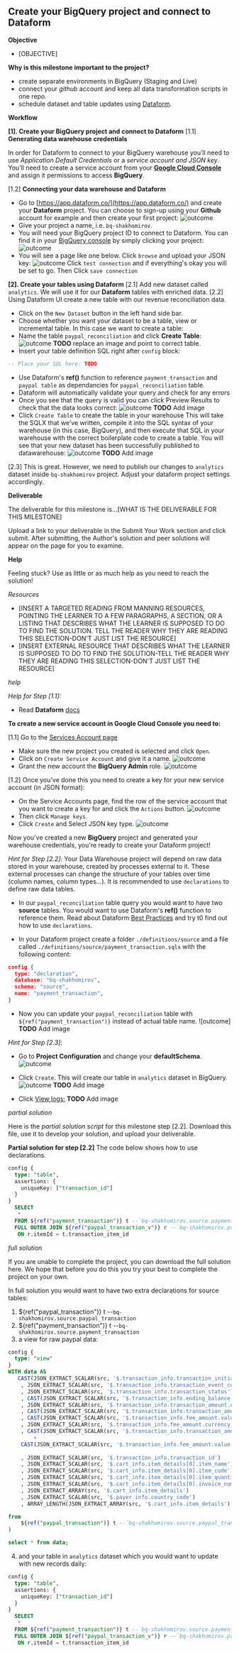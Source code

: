## Create your BigQuery project and connect to Dataform

**Objective**

* [OBJECTIVE]


**Why is this milestone important to the project?**

- create separate environments in BigQuery (Staging and Live)
- connect your *github* account and keep all data transformation scripts in one repo.
- schedule dataset and table updates using [Dataform](dataform.co).


**Workflow**

**[1]. Create your BigQuery project and connect to Dataform**
[1.1] **Generating data warehouse credentials**

In order for Dataform to connect to your BigQuery warehouse you’ll need to use *Application Default Credentials* or a *service account and JSON key*.
You’ll need to create a service account from your **[Google Cloud Console](https://console.cloud.google.com/)** and assign it permissions to access **BigQuery**.

[1.2] **Connecting your data warehouse and Dataform**
- Go to [https://app.dataform.co/](https://app.dataform.co/) and create your **Dataform** project. You can choose to sign-up using your **Github** account for example and then create your first project:
![outcome](https://mydataschool.com/liveprojects/img/LP3/img-M3-5.png)
- Give your project a name, i.e. `bq-shakhomirov`.
- You will need your BigQuery project ID to connect to Dataform. You can find it in your [BigQuery console](https://console.cloud.google.com/) by simply clicking your project:
![outcome](https://mydataschool.com/liveprojects/img/LP3/img-M3-6.png)
- You will see a page like one below. Click `browse` and upload your JSON key:
![outcome](https://mydataschool.com/liveprojects/img/LP3/img-M3-7.png)
Click `test connection` and if everything's okay you will be set to go. Then Click `save connection`

**[2]. Create your tables using Dataform**
[2.1] Add new dataset called `analytics`. We will use it for our **Dataform** tables with enriched data.
[2.2] Using Dataform UI create a new table with our revenue reconciliation data.
- Click on the `New Dataset` button in the left hand side bar.
- Choose whether you want your dataset to be a table, view or incremental table. In this case we want to create a table:
- Name the table `paypal_reconciliation` and click **Create Table**:
![outcome](https://mydataschool.com/liveprojects/img/img-M3-9.png) **TODO** replace an image and point to correct table.
- Insert your table definition SQL right after `config` block:
~~~sql
-- Place your SQL here: TODO
~~~
- Use Dataform's **ref()** function to reference `payment_transaction` and `paypal table` as dependancies for `paypal_reconciliation` table.
- Dataform will automatically validate your query and check for any errors
- Once you see that the query is valid you can click Preview Results to check that the data looks correct:
![outcome](https://mydataschool.com/liveprojects/img/img-M3-10.png) **TODO** Add image
- Click `Create Table` to create the table in your warehouse
This will take the SQLX that we’ve written, compile it into the SQL syntax of your warehouse (in this case, BigQuery), and then execute that SQL in your warehouse with the correct boilerplate code to create a table. You will see that your new dataset has been successfully published to datawarehouse:
![outcome](https://mydataschool.com/liveprojects/img/img-M3-11.png) **TODO** Add image

[2.3] This is great. However, we need to publish our changes to `analytics` dataset inside `bq-shakhomirov` project. Adjust your dataform project settings accordingly.



**Deliverable**

The deliverable for this milestone is...[WHAT IS THE DELIVERABLE FOR THIS MILESTONE]

Upload a link to your deliverable in the Submit Your Work section and click submit. After submitting, the Author's solution and peer solutions will appear on the page for you to examine.


**Help**

Feeling stuck? Use as little or as much help as you need to reach the solution!

*Resources*

* [INSERT A TARGETED READING FROM MANNING RESOURCES, POINTING THE LEARNER TO A FEW PARAGRAPHS, A SECTION, OR A LISTING THAT DESCRIBES WHAT THE LEARNER IS SUPPOSED TO DO TO FIND THE SOLUTION. TELL THE READER WHY THEY ARE READING THIS SELECTION-DON'T JUST LIST THE RESOURCE]
* [INSERT EXTERNAL RESOURCE THAT DESCRIBES WHAT THE LEARNER IS SUPPOSED TO DO TO FIND THE SOLUTION-TELL THE READER WHY THEY ARE READING THIS SELECTION-DON'T JUST LIST THE RESOURCE]



*help*


*Help for Step [1.1]:*
- Read **Dataform** [docs](https://docs.dataform.co/getting-started-tutorial/set-up)

**To create a new service account in Google Cloud Console you need to:**

[1.1] Go to the [Services Account page](https://console.cloud.google.com/iam-admin/serviceaccounts)
- Make sure the new project you created is selected and click `Open`.
- Click on `Create Service Account` and give it a name.
![outcome](https://mydataschool.com/liveprojects/img/LP3/img-M3-1.png)
- Grant the new account the **BigQuery Admin** role.
![outcome](https://mydataschool.com/liveprojects/img/LP3/img-M3-2.png)

[1.2] Once you’ve done this you need to create a key for your new service account (in JSON format):
- On the Service Accounts page, find the row of the service account that you want to create a key for and click the `Actions` button.
![outcome](https://mydataschool.com/liveprojects/img/LP3/img-M3-3.png)
- Then click `Manage keys`.
- Click `Create` and Select JSON key type.
![outcome](https://mydataschool.com/liveprojects/img/LP3/img-M3-4.png)

Now you've created a new **BigQuery** project and generated your warehouse credentials, you're ready to create your Dataform project!

*Hint for Step [2.2]*:
Your Data Warehouse project will depend on raw data stored in your warehouse, created by processes external to it. These external processes can change the structure of your tables over time (column names, column types…).
It is recommended to use `declarations` to define raw data tables.

- In our `paypal_reconciliation` table query you would want to have two **source** tables. You would want to use Dataform's **ref()** function to reference them.
Read about Dataform [Best Practices](https://docs.dataform.co/best-practices/start-your-dataform-project) and try t0 find out how to use `declarations`.

- In your Dataform project create a folder `./definitions/source` and a file called `./definitions/source/payment_transaction.sqlx` with the following content:
~~~json
config {
  type: "declaration",
  database: "bq-shakhomirov",
  schema: "source",
  name: "payment_transaction",
}
~~~
- Now you can update your `paypal_reconciliation` table with `${ref("payment_transaction")}` instead of actual table name.
![outcome] **TODO** Add image

*Hint for Step [2.3]*: 
- Go to **Project Configuration** and change your **defaultSchema**.
![outcome](https://mydataschool.com/liveprojects/img/img-M3-12.png)
- Click `Create`. This will create our table in `analytics` dataset in BigQuery.
![outcome](https://mydataschool.com/liveprojects/img/img-M3-13.png) **TODO** Add image

- Click [View logs:](https://mydataschool.com/liveprojects/img/img-M3-14.png) **TODO** Add image


*partial solution*
 
Here is the *partial solution script* for this milestone step [2.2]. Download this file, use it to develop your solution, and upload your deliverable.

**Partial solution for step [2.2]**
The code below shows how to use declarations.
~~~sql
config {
  type: "table",
  assertions: {
    uniqueKey: ["transaction_id"]
  }
}
  SELECT
   *
  FROM ${ref("payment_transaction")} t --`bq-shakhomirov.source.payment_transaction`  t
  FULL OUTER JOIN ${ref("paypal_transaction_v")} r --`bq-shakhomirov.production.paypal_transaction_v` r 
   ON r.itemId = t.transaction_item_id
~~~



*full solution*

If you are unable to complete the project, you can download the full solution here. We hope that before you do this you try your best to complete the project on your own.


In full solution you would want to have two extra declarations for source tables:
1. ${ref("paypal_transaction")} t --`bq-shakhomirov.source.paypal_transaction` 
2. ${ref("payment_transaction")} t --`bq-shakhomirov.source.payment_transaction`
3. a view for raw paypal data:
~~~sql
config {
  type: "view"
}
WITH data AS
   CAST(JSON_EXTRACT_SCALAR(src, '$.transaction_info.transaction_initiation_date')      AS timestamp)          as ts
    , JSON_EXTRACT_SCALAR(src, '$.transaction_info.transaction_event_code')                                     as type
    , JSON_EXTRACT_SCALAR(src, '$.transaction_info.transaction_status')                                         as status
    , CAST(JSON_EXTRACT_SCALAR(src, '$.transaction_info.ending_balance.value')      AS FLOAT64)     as end_balance_usd
    , JSON_EXTRACT_SCALAR(src, '$.transaction_info.transaction_amount.currency_code')               as currency
    , CAST(JSON_EXTRACT_SCALAR(src, '$.transaction_info.transaction_amount.value')  AS FLOAT64)     as gross
    , CAST(JSON_EXTRACT_SCALAR(src, '$.transaction_info.fee_amount.value')          AS FLOAT64)     as fee
    , JSON_EXTRACT_SCALAR(src, '$.transaction_info.fee_amount.currency_code')                       as fee_currency
    , CAST(JSON_EXTRACT_SCALAR(src, '$.transaction_info.transaction_amount.value')  AS FLOAT64)
        +
    CAST(JSON_EXTRACT_SCALAR(src, '$.transaction_info.fee_amount.value')          AS FLOAT64) 
                                                                                                    as Net
    , JSON_EXTRACT_SCALAR(src, '$.transaction_info.transaction_id')                                 as transaction_id
    , JSON_EXTRACT_SCALAR(src, '$.cart_info.item_details[0].item_name')                             as item_title
    , JSON_EXTRACT_SCALAR(src, '$.cart_info.item_details[0].item_code')                             as item_id
    , JSON_EXTRACT_SCALAR(src, '$.cart_info.item_details[0].item_quantity')                         as item_quantity
    , JSON_EXTRACT_SCALAR(src, '$.cart_info.item_details[0].invoice_number')                        as invoice_number
    , JSON_EXTRACT_ARRAY(src, '$.cart_info.item_details')                                           as item_details
    , JSON_EXTRACT_SCALAR(src, '$.payer_info.country_code')                                         as country
    , ARRAY_LENGTH(JSON_EXTRACT_ARRAY(src, '$.cart_info.item_details') )                            as item_count 

from 
    ${ref("paypal_transaction")} t --`bq-shakhomirov.source.paypal_transaction` 
)

select * from data;
~~~
4. and your table in `analytics` dataset which you would want to update with new records daily:
~~~sql
config {
  type: "table",
  assertions: {
    uniqueKey: ["transaction_id"]
  }
}
  SELECT
   *
  FROM ${ref("payment_transaction")} t --`bq-shakhomirov.source.payment_transaction`  t
  FULL OUTER JOIN ${ref("paypal_transaction_v")} r --`bq-shakhomirov.production.paypal_transaction_v` r 
   ON r.itemId = t.transaction_item_id
~~~
